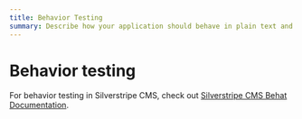 ```yaml
---
title: Behavior Testing
summary: Describe how your application should behave in plain text and run tests in a browser.
---
```


# Behavior testing

For behavior testing in Silverstripe CMS, check out
[Silverstripe CMS Behat Documentation](https://github.com/silverstripe-labs/silverstripe-behat-extension/).
